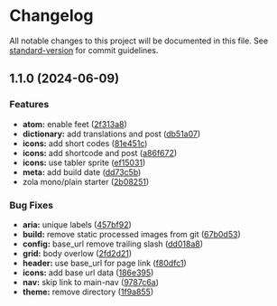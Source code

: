 # Changelog

All notable changes to this project will be documented in this file. See [standard-version](https://github.com/conventional-changelog/standard-version) for commit guidelines.

## 1.1.0 (2024-06-09)

### Features

- **atom:** enable feet ([2f313a8](https://github.com/gattner-name/pbl-frontend/commits/2f313a85ef9eff429d2b3186894caa5d0e7e3fcb))
- **dictionary:** add translations and post ([db51a07](https://github.com/gattner-name/pbl-frontend/commits/db51a07755f3c0b9d8a078e66cede04f8b802c69))
- **icons:** add short codes ([81e451c](https://github.com/gattner-name/pbl-frontend/commits/81e451c5fea19291a230b2a6094505b28e6d26a7))
- **icons:** add shortcode and post ([a86f672](https://github.com/gattner-name/pbl-frontend/commits/a86f6723d668397dab164705c71a38b1cb495534))
- **icons:** use tabler sprite ([ef15031](https://github.com/gattner-name/pbl-frontend/commits/ef15031e6e5417866fbd6d0fc6baf1b4f4e5f5fd))
- **meta:** add build date ([dd73c5b](https://github.com/gattner-name/pbl-frontend/commits/dd73c5b56de556f598cb2dfc3706bd52d11a7712))
- zola mono/plain starter ([2b08251](https://github.com/gattner-name/pbl-frontend/commits/2b08251995d2f60d07c2a56aa34b52058d74a84f))

### Bug Fixes

- **aria:** unique labels ([457bf92](https://github.com/gattner-name/pbl-frontend/commits/457bf9222dd2b032abbc2bd5681f26bca013aed3))
- **build:** remove static processed images from git ([67b0d53](https://github.com/gattner-name/pbl-frontend/commits/67b0d530f89b5efc2c40fa6a7db51e6a29a52a5c))
- **config:** base_url remove trailing slash ([dd018a8](https://github.com/gattner-name/pbl-frontend/commits/dd018a81990c52a17f2985fec69549e5ede100b7))
- **grid:** body overlow ([2fd2d21](https://github.com/gattner-name/pbl-frontend/commits/2fd2d21237208b7f07cd1a99d17461d7ecb052ec))
- **header:** use base_url for page link ([f80dfc1](https://github.com/gattner-name/pbl-frontend/commits/f80dfc1ce04c4267bc96c57b5abde4d93b7a29fe))
- **icons:** add base url data ([186e395](https://github.com/gattner-name/pbl-frontend/commits/186e3958b023ce1f042d06114cb006863c30fb21))
- **nav:** skip link to main-nav ([9787c6a](https://github.com/gattner-name/pbl-frontend/commits/9787c6a59b565996a343afb71b4f1c80bbcddce1))
- **theme:** remove directory ([1f9a855](https://github.com/gattner-name/pbl-frontend/commits/1f9a855cc6cc849de178a8d41c46fcdc52a5a805))
